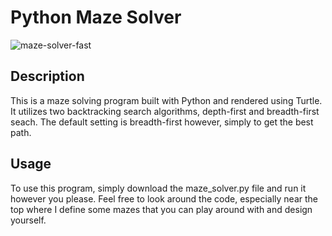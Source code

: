 # Python Maze Solver

![maze-solver-fast](https://github.com/user-attachments/assets/93495a23-c08f-43c8-948f-cda51a99fc25)

## Description
This is a maze solving program built with Python and rendered using Turtle. It utilizes two backtracking search algorithms, depth-first and breadth-first seach. The default setting is breadth-first however, simply to get the best path.

## Usage
To use this program, simply download the maze_solver.py file and run it however you please. Feel free to look around the code, especially near the top where I define some mazes that you can play around with and design yourself.
